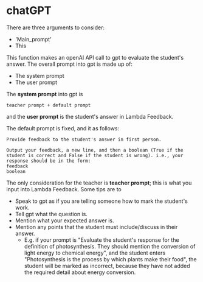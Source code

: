 # chatGPT

There are three arguments to consider:
- 'Main_prompt'
-   This



This function makes an openAI API call to gpt to evaluate the student's answer. The overall prompt into gpt is made up of:

- The system prompt
- The user prompt

The **system prompt** into gpt is

```
teacher prompt + default prompt
```

and the **user prompt** is the student's answer in Lambda Feedback.

The default prompt is fixed, and it as follows:

```
Provide feedback to the student's answer in first person.

Output your feedback, a new line, and then a boolean (True if the student is correct and False if the student is wrong). i.e., your response should be in the form:
feedback
boolean
```

The only consideration for the teacher is **teacher prompt**; this is what you input into Lambda Feedback. Some tips are to

- Speak to gpt as if you are telling someone how to mark the student's work.
- Tell gpt what the question is.
- Mention what your expected answer is.
- Mention any points that the student must include/discuss in their answer.
  - E.g. if your prompt is "Evaluate the student's response for the definition of photosynthesis. They should mention the     conversion of light energy to chemical energy", and the student enters "Photosynthesis is the process by which plants make their     food", the student will be marked as incorrect, because they have not added the required detail about energy conversion.

